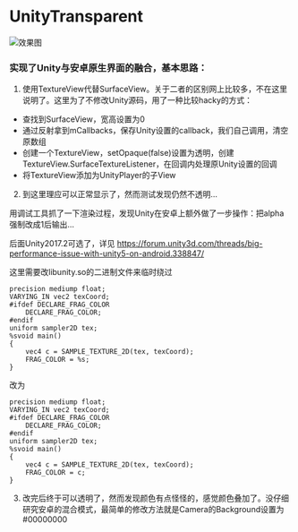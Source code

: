 # UnityTransparent

![效果图](https://raw.githubusercontent.com/littlesome/UnityTransparent/master/Screenshot.jpg)

### 实现了Unity与安卓原生界面的融合，基本思路：

1. 使用TextureView代替SurfaceView。关于二者的区别网上比较多，不在这里说明了。这里为了不修改Unity源码，用了一种比较hacky的方式：

* 查找到SurfaceView，宽高设置为0
* 通过反射拿到mCallbacks，保存Unity设置的callback，我们自己调用，清空原数组
* 创建一个TextureView，setOpaque(false)设置为透明，创建TextureView.SurfaceTextureListener，在回调内处理原Unity设置的回调
* 将TextureView添加为UnityPlayer的子View

2. 到这里理应可以正常显示了，然而测试发现仍然不透明...

用调试工具抓了一下渲染过程，发现Unity在安卓上额外做了一步操作：把alpha强制改成1后输出... 

后面Unity2017.2可选了，详见 https://forum.unity3d.com/threads/big-performance-issue-with-unity5-on-android.338847/

这里需要改libunity.so的二进制文件来临时绕过
```
precision mediump float;
VARYING_IN vec2 texCoord;
#ifdef DECLARE_FRAG_COLOR
    DECLARE_FRAG_COLOR;
#endif
uniform sampler2D tex;
%svoid main()
{
    vec4 c = SAMPLE_TEXTURE_2D(tex, texCoord);
    FRAG_COLOR = %s; 
}
```

改为

```
precision mediump float;
VARYING_IN vec2 texCoord;
#ifdef DECLARE_FRAG_COLOR
    DECLARE_FRAG_COLOR;
#endif
uniform sampler2D tex;
%svoid main()
{
    vec4 c = SAMPLE_TEXTURE_2D(tex, texCoord);
    FRAG_COLOR = c; 
}

```

3. 改完后终于可以透明了，然而发现颜色有点怪怪的，感觉颜色叠加了。没仔细研究安卓的混合模式，最简单的修改方法就是Camera的Background设置为#00000000
